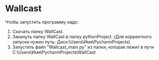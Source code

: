# Wallcast
Чтобы запустить программу надо:
1. Скачать папку WallCast.
2. Закинуть папку WallCast в папку pythonProject. (Для корректного запуска нужен путь: Диск:\Users\Имя\PycharmProjects)
3. Запустить файл "Wallcast_main.py" из папки, которая лежит в пути C:\Users\Имя\PycharmProjects\WallCast
